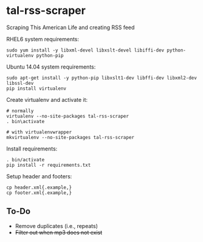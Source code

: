 tal-rss-scraper
===============

Scraping This American Life and creating RSS feed

RHEL6 system requirements:
```
sudo yum install -y libxml-devel libxslt-devel libiffi-dev python-virtualenv python-pip 
```

Ubuntu 14.04 system requirements:
```
sudo apt-get install -y python-pip libxslt1-dev libffi-dev libxml2-dev libssl-dev
pip install virtualenv
```

Create virtualenv and activate it:
```
# normally
virtualenv --no-site-packages tal-rss-scraper
. bin\activate

# with virtualenvwrapper
mkvirtualenv --no-site-packages tal-rss-scraper
```

Install requirements:
```
. bin/activate
pip install -r requirements.txt
```

Setup header and footers:
```
cp header.xml{.example,}
cp footer.xml{.example,}
```

To-Do
-----
- Remove duplicates (i.e., repeats)
- ~~Filter out when mp3 does not exist~~
